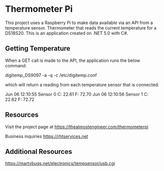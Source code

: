 # Thermometer Pi

This project uses a Raspberry Pi to make data available via an API from a temperature sensor. 
Thermometer that reads the current temperature for a DS18S20. 
This is an application created on .NET 5.0 with C#.

## Getting Temperature

When a GET call is made to the API, the application runs the below command:

  digitemp_DS9097 -a -q -c /etc/digitemp.conf

which will return a reading from each temperature sensor that is connected:

  Jun 06 12:10:55 Sensor 0 C: 22.61 F: 72.70
  Jun 06 12:10:56 Sensor 1 C: 22.62 F: 72.72

## Resources

Visit the project page at https://thealmostengineer.com/thermometerpi

Business inquiries https://rhtservices.net

## Additional Resources

https://martybugs.net/electronics/tempsensor/usb.cgi

